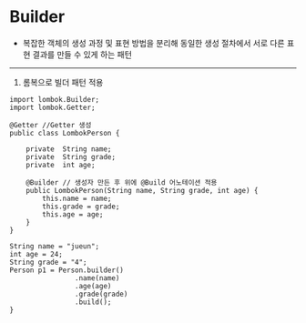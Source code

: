 # Builder

- 복잡한 객체의 생성 과정 및 표현 방법을 분리해 동일한 생성 절차에서 서로 다른 표현 결과를 만들 수 있게 하는 패턴
---

1. 롬복으로 빌더 패턴 적용
````
import lombok.Builder;
import lombok.Getter;

@Getter //Getter 생성 
public class LombokPerson {

	private  String name;
	private  String grade;
	private  int age;
	
	@Builder // 생성자 만든 후 위에 @Build 어노테이션 적용 
	public LombokPerson(String name, String grade, int age) {
		this.name = name;
		this.grade = grade;
		this.age = age;
	}
}
````
````
String name = "jueun";
int age = 24;
String grade = "4";
Person p1 = Person.builder()
		        .name(name)
		        .age(age)
		        .grade(grade)
		        .build();
}
````
